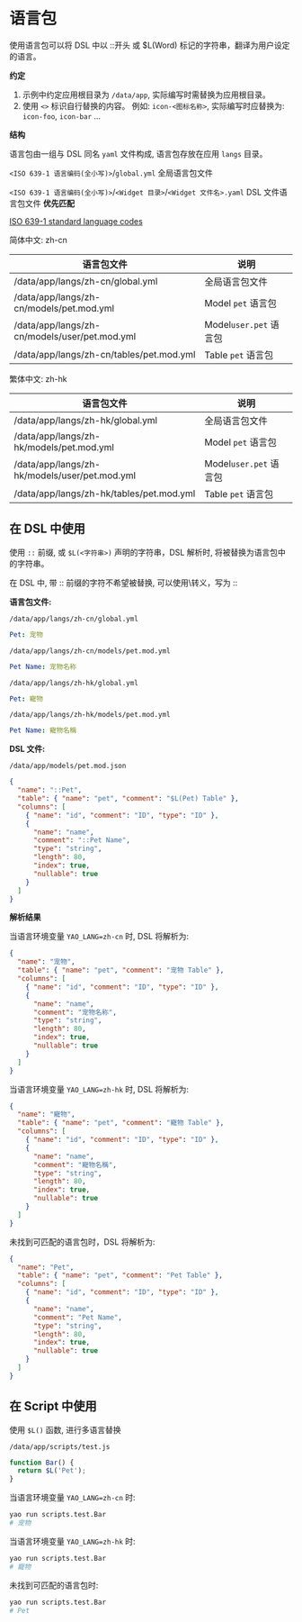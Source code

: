 # 语言包

使用语言包可以将 DSL 中以 ::开头 或 $L(Word)
标记的字符串，翻译为用户设定的语言。

**约定**

1. 示例中约定应用根目录为 `/data/app`, 实际编写时需替换为应用根目录。
2. 使用 `<>` 标识自行替换的内容。 例如: `icon-<图标名称>`, 实际编写时应替换为: `icon-foo`, `icon-bar` ...

**结构**

语言包由一组与 DSL 同名 `yaml` 文件构成, 语言包存放在应用 `langs` 目录。

`<ISO 639-1 语言编码(全小写)>`/`global.yml` 全局语言包文件

`<ISO 639-1 语言编码(全小写)>`/`<Widget 目录>`/`<Widget 文件名>.yaml` DSL 文件语言包文件 **优先匹配**

[ISO 639-1 standard language codes](https://www.andiamo.co.uk/resources/iso-language-codes/)

简体中文: zh-cn

| 语言包文件                                    | 说明                   |
| --------------------------------------------- | ---------------------- |
| /data/app/langs/zh-cn/global.yml              | 全局语言包文件         |
| /data/app/langs/zh-cn/models/pet.mod.yml      | Model `pet` 语言包     |
| /data/app/langs/zh-cn/models/user/pet.mod.yml | Model`user.pet` 语言包 |
| /data/app/langs/zh-cn/tables/pet.mod.yml      | Table `pet` 语言包     |

繁体中文: zh-hk

| 语言包文件                                    | 说明                   |
| --------------------------------------------- | ---------------------- |
| /data/app/langs/zh-hk/global.yml              | 全局语言包文件         |
| /data/app/langs/zh-hk/models/pet.mod.yml      | Model `pet` 语言包     |
| /data/app/langs/zh-hk/models/user/pet.mod.yml | Model`user.pet` 语言包 |
| /data/app/langs/zh-hk/tables/pet.mod.yml      | Table `pet` 语言包     |

## 在 DSL 中使用

使用 `::` 前缀, 或 `$L(<字符串>)` 声明的字符串，DSL 解析时, 将被替换为语言包中的字符串。

在 DSL 中, 带 :: 前缀的字符不希望被替换, 可以使用\转义，写为 \::

**语言包文件:**

`/data/app/langs/zh-cn/global.yml`

```yaml
Pet: 宠物
```

`/data/app/langs/zh-cn/models/pet.mod.yml`

```yaml
Pet Name: 宠物名称
```

`/data/app/langs/zh-hk/global.yml`

```yaml
Pet: 寵物
```

`/data/app/langs/zh-hk/models/pet.mod.yml`

```yaml
Pet Name: 寵物名稱
```

**DSL 文件:**

`/data/app/models/pet.mod.json`

```json
{
  "name": "::Pet",
  "table": { "name": "pet", "comment": "$L(Pet) Table" },
  "columns": [
    { "name": "id", "comment": "ID", "type": "ID" },
    {
      "name": "name",
      "comment": "::Pet Name",
      "type": "string",
      "length": 80,
      "index": true,
      "nullable": true
    }
  ]
}
```

**解析结果**

当语言环境变量 `YAO_LANG=zh-cn` 时, DSL 将解析为:

```json
{
  "name": "宠物",
  "table": { "name": "pet", "comment": "宠物 Table" },
  "columns": [
    { "name": "id", "comment": "ID", "type": "ID" },
    {
      "name": "name",
      "comment": "宠物名称",
      "type": "string",
      "length": 80,
      "index": true,
      "nullable": true
    }
  ]
}
```

当语言环境变量 `YAO_LANG=zh-hk` 时, DSL 将解析为:

```json
{
  "name": "寵物",
  "table": { "name": "pet", "comment": "寵物 Table" },
  "columns": [
    { "name": "id", "comment": "ID", "type": "ID" },
    {
      "name": "name",
      "comment": "寵物名稱",
      "type": "string",
      "length": 80,
      "index": true,
      "nullable": true
    }
  ]
}
```

未找到可匹配的语言包时，DSL 将解析为:

```json
{
  "name": "Pet",
  "table": { "name": "pet", "comment": "Pet Table" },
  "columns": [
    { "name": "id", "comment": "ID", "type": "ID" },
    {
      "name": "name",
      "comment": "Pet Name",
      "type": "string",
      "length": 80,
      "index": true,
      "nullable": true
    }
  ]
}
```

## 在 Script 中使用

使用 `$L()` 函数, 进行多语言替换

`/data/app/scripts/test.js`

```javascript
function Bar() {
  return $L('Pet');
}
```

当语言环境变量 `YAO_LANG=zh-cn` 时:

```bash
yao run scripts.test.Bar
# 宠物
```

当语言环境变量 `YAO_LANG=zh-hk` 时:

```bash
yao run scripts.test.Bar
# 寵物
```

未找到可匹配的语言包时:

```bash
yao run scripts.test.Bar
# Pet
```
